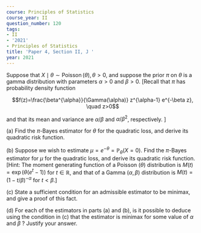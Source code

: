 ```yaml
---
course: Principles of Statistics
course_year: II
question_number: 120
tags:
- II
- '2021'
- Principles of Statistics
title: 'Paper 4, Section II, J '
year: 2021
---
```




Suppose that $X \mid \theta \sim \operatorname{Poisson}(\theta), \theta>0$, and suppose the prior $\pi$ on $\theta$ is a gamma distribution with parameters $\alpha>0$ and $\beta>0$. [Recall that $\pi$ has probability density function

$$f(z)=\frac{\beta^{\alpha}}{\Gamma(\alpha)} z^{\alpha-1} e^{-\beta z}, \quad z>0$$

and that its mean and variance are $\alpha / \beta$ and $\alpha / \beta^{2}$, respectively. ]

(a) Find the $\pi$-Bayes estimator for $\theta$ for the quadratic loss, and derive its quadratic risk function.

(b) Suppose we wish to estimate $\mu=e^{-\theta}=\mathbb{P}_{\theta}(X=0)$. Find the $\pi$-Bayes estimator for $\mu$ for the quadratic loss, and derive its quadratic risk function. [Hint: The moment generating function of a Poisson $(\theta)$ distribution is $M(t)=\exp \left(\theta\left(e^{t}-1\right)\right)$ for $t \in \mathbb{R}$, and that of a Gamma $(\alpha, \beta)$ distribution is $M(t)=(1-t / \beta)^{-\alpha}$ for $t<\beta$.]

(c) State a sufficient condition for an admissible estimator to be minimax, and give a proof of this fact.

(d) For each of the estimators in parts (a) and (b), is it possible to deduce using the condition in (c) that the estimator is minimax for some value of $\alpha$ and $\beta$ ? Justify your answer.